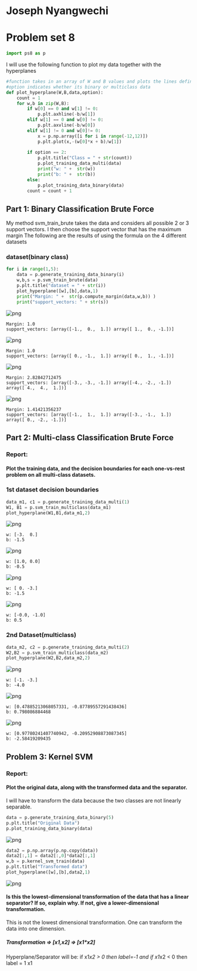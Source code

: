 
# Joseph Nyangwechi
# Problem set 8



```python
import ps8 as p
```

I will use the following function to plot my data together with the hyperplanes


```python
#function takes in an array of W and B values and plots the lines defined by W and B
#option indicates whether its binary or multiclass data
def plot_hyperplane(W,B,data,option):
    count = 1
    for w,b in zip(W,B):
        if w[0] == 0 and w[1] != 0:
            p.plt.axhline(-b/w[1])
        elif w[1] == 0 and w[0] != 0:
            p.plt.axvline(-b/w[0])
        elif w[1] != 0 and w[0]!= 0:
            x = p.np.array([i for i in range(-12,12)])
            p.plt.plot(x,-(w[0]*x + b)/w[1])
            
        if option == 2:
            p.plt.title("Class = " + str(count))
            p.plot_training_data_multi(data)
            print("w: " +  str(w))
            print("b: " +  str(b))
        else:
            p.plot_training_data_binary(data)
        count = count + 1
```

## Part 1: Binary Classification Brute Force

My method svm_train_brute takes the data and considers all possible 2 or 3 support vectors. I then choose the support vector that has the maximum margin
The following are the results of using the formula on the 4 different datasets

### dataset(binary class)


```python
for i in range(1,5): 
    data = p.generate_training_data_binary(i)
    w,b,s = p.svm_train_brute(data)
    p.plt.title("dataset = " + str(i))
    plot_hyperplane([w],[b],data,1)
    print("Margin: " +  str(p.compute_margin(data,w,b)) )
    print("support_vectors: " + str(s))
```


![png](output_7_0.png)


    Margin: 1.0
    support_vectors: [array([-1.,  0.,  1.]) array([ 1.,  0., -1.])]



![png](output_7_2.png)


    Margin: 1.0
    support_vectors: [array([ 0., -1.,  1.]) array([ 0.,  1., -1.])]



![png](output_7_4.png)


    Margin: 2.82842712475
    support_vectors: [array([-3., -3., -1.]) array([-4., -2., -1.]) array([ 4.,  4.,  1.])]



![png](output_7_6.png)


    Margin: 1.41421356237
    support_vectors: [array([-1.,  1.,  1.]) array([-3., -1.,  1.]) array([ 0., -2., -1.])]


## Part 2: Multi-class Classification Brute Force

### Report: 
#### Plot the training data, and the decision boundaries for each one-vs-rest problem on all multi-class datasets.

### 1st dataset decision boundaries


```python
data_m1, c1 = p.generate_training_data_multi(1)
W1, B1 = p.svm_train_multiclass(data_m1)
plot_hyperplane(W1,B1,data_m1,2)
```


![png](output_10_0.png)


    w: [-3.  0.]
    b: -1.5



![png](output_10_2.png)


    w: [1.0, 0.0]
    b: -0.5



![png](output_10_4.png)


    w: [ 0. -3.]
    b: -1.5



![png](output_10_6.png)


    w: [-0.0, -1.0]
    b: 0.5


### 2nd Dataset(multiclass)


```python
data_m2, c2 = p.generate_training_data_multi(2)
W2,B2 = p.svm_train_multiclass(data_m2)
plot_hyperplane(W2,B2,data_m2,2)
```


![png](output_12_0.png)


    w: [-1. -3.]
    b: -4.0



![png](output_12_2.png)


    w: [0.47885213068057331, -0.87789557291438436]
    b: 0.798086884468



![png](output_12_4.png)


    w: [0.97780241407740942, -0.20952908873087345]
    b: -2.58419209435


## Problem 3: Kernel SVM

### Report: 
#### Plot the original data, along with the transformed data and the separator.
I will have to transform the data because the two classes are not linearly separable.


```python
data = p.generate_training_data_binary(5)
p.plt.title("Original Data")
p.plot_training_data_binary(data)

```


![png](output_15_0.png)



```python
data2 = p.np.array(p.np.copy(data))
data2[:,1] = data2[:,0]*data2[:,1]
w,b = p.kernel_svm_train(data)
p.plt.title("Transformed data")
plot_hyperplane([w],[b],data2,1)
```


![png](output_16_0.png)


####  Is this the lowest-dimensional transformation of the data that has a linear separator? If so, explain why. If not, give a lower-dimensional transformation.

This is not the lowest dimensional transformation. One can transform the data into one dimension.
##### Transformation => [x1,x2] => [x1*x2]

Hyperplane/Separator will be:
if x1*x2 > 0 then label=-1 and if x1*x2 < 0 then label = 1
x1
